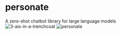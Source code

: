 # personate
A zero-shot chatbot library for large language models
![3-ais-in-a-trenchcoat](https://user-images.githubusercontent.com/48640397/154763987-ed6a8123-95a2-4e61-9f2a-9d88d97e840f.png)
![personate](https://user-images.githubusercontent.com/48640397/154764003-de55628c-05c8-4c48-83b8-8f7894e24071.png)

